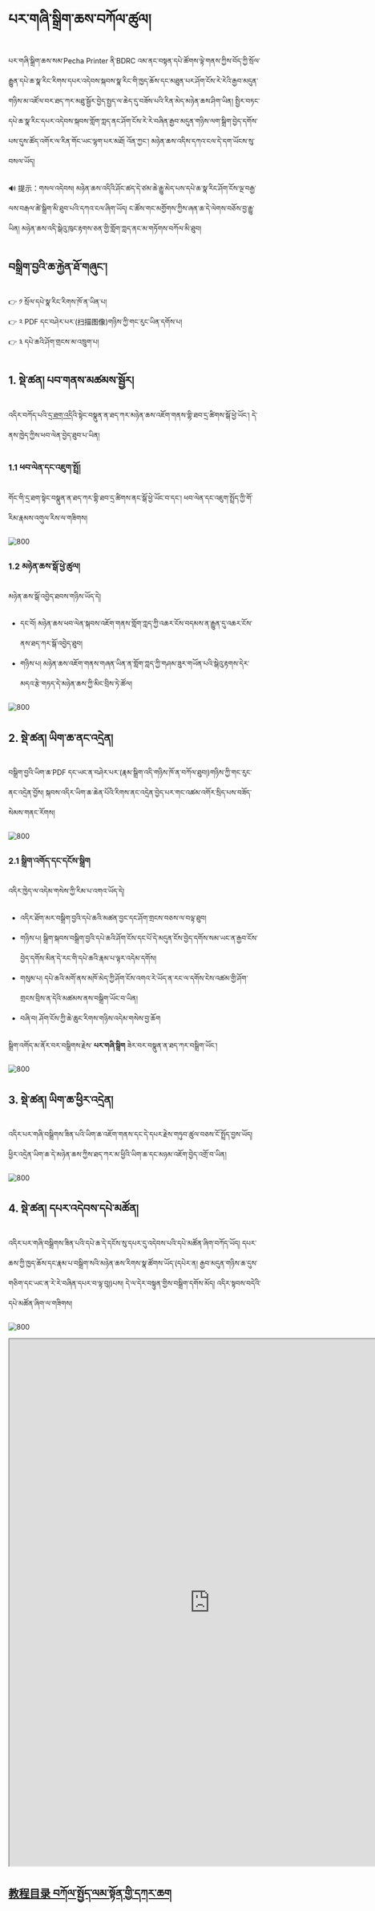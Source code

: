 # པར་གཞི་སྒྲིག་ཆས་བཀོལ་ཚུལ།

པར་གཞི་སྒྲིག་ཆས་སམ་Pecha Printer ནི་BDRC འམ་ནང་བསྟན་དཔེ་ཚོགས་ལྟེ་གནས་ཀྱིས་བོད་ཀྱི་སྲོལ་རྒྱུན་དཔེ་ཆ་སྣ་རིང་རིགས་དཔར་འདེབས་སྐབས་སྣ་རིང་གི་ཁྱད་ཆོས་དང་མཐུན་པར་ཤོག་ངོས་རེ་རེའི་རྒྱབ་མདུན་གཉིས་མ་འཛོལ་བར་ཐད་ཀར་མཐུ་སྦྱོར་བྱེད་སྤྱད་ལ་ཆེད་དུ་བཟོས་པའི་རིན་མེད་མཉེན་ཆས་ཤིག་ཡིན། སྤྱིར་བཏང་དཔེ་ཆ་སྣ་རིང་དཔར་འདེབས་སྐབས་གློག་ཀླད་ནང་ཤོག་ངོས་རེ་རེ་བཞིན་རྒྱབ་མདུན་གཉིས་ལག་སྒྲིག་བྱེད་དགོས་པས་དུས་ཚོད་འགོར་ལ་རིན་གོང་ཡང་ལྷག་པར་མཐོ། འོན་ཀྱང་། མཉེན་ཆས་འདིས་དཀའ་ངལ་དེ་དག་ཡོངས་སུ་བསལ་ཡོད།

🔊 提示：གསལ་འདེབས། མཉེན་ཆས་འདིའི་ཤོང་ཚད་དེ་ཙམ་ཆེ་རྒྱུ་མེད་པས་དཔེ་ཆ་སྣ་རིང་ཤོག་ངོས་ལྔ་བརྒྱ་ལས་བརྒལ་ཚེ་སྒྲིག་མི་ཐུབ་པའི་དཀའ་ངལ་ཞིག་ཡོད། ང་ཚོས་གང་མགྱོགས་ཀྱིས་ཞན་ཆ་དེ་ལེགས་བཅོས་བྱ་རྒྱུ་ཡིན། མཉེན་ཆས་འདི་སྒེའུ་ཁུང་རྟགས་ཅན་གྱི་གློག་ཀླད་ནང་མ་གཏོགས་བཀོལ་མི་ཐུབ།

## བསྒྲིག་བྱའི་ཆ་རྐྱེན་ཐོ་གཞུང་།

👉 ༡ སྲོལ་དཔེ་སྣ་རིང་རིགས་ཁོ་ན་ཡིན་པ།  
👉 ༢ PDF དང་བཤེར་པར་(扫描图像)གཉིས་ཀྱི་གང་རུང་ཡིན་དགོས་པ།  
👉 ༣ དཔེ་ཆའི་ཤོག་གྲངས་མ་འཁྲུག་པ།

## 1. སྡེ་ཚན། པབ་གནས་མཚམས་སྦྱོར།

འདིར་བཀོད་པའི་[དྲ་ཐག་འདི](https://github.com/buda-base/pecha-printer/tree/c306838fb81008492c8ce4f2049baf2768707792#%E0%BD%94%E0%BD%A2%E0%BD%82%E0%BD%9E%E0%BD%B2%E0%BD%A6%E0%BE%92%E0%BE%B2%E0%BD%B2%E0%BD%82%E0%BD%86%E0%BD%A6-pecha-printer)འི་སྟེང་བསྣུན་ན་ཐད་ཀར་མཉེན་ཆས་འཇོག་གནས་གྷི་ཐབ་དྲ་ཚིགས་སྒོ་ཕྱེ་ཡོང་། དེ་ནས་ཁྱེད་ཀྱིས་ཕབ་ལེན་བྱེད་ཐུབ་པ་ཡིན།

### 1.1 ཕབ་ལེན་དང་འཇུག་སྤྲོ།

གོང་གི་དྲ་ཐག་སྟེང་བསྣུན་ན་ཐད་ཀར་གྷི་ཐབ་དྲ་ཚིགས་ནང་སྒོ་ཕྱེ་ཡོང་བ་དང་། ཕབ་ལེན་དང་འཇུག་སྤྲོད་ཀྱི་གོ་རིམ་རྣམས་འགུལ་རིས་ལ་གཟིགས།

![800](images/000001.gif)

### 1.2 མཉེན་ཆས་སྒོ་ཕྱེ་ཚུལ།

མཉེན་ཆས་སྒོ་འབྱེད་ཐབས་གཉིས་ཡོད་དེ། 
- དང་བོ། མཉེན་ཆས་ཕབ་ལེན་སྐབས་འཇོག་གནས་གློག་ཀླད་ཀྱི་འཆར་ངོས་བདམས་ན་རྒྱུན་དུ་འཆར་ངོས་ནས་ཐད་ཀར་སྒོ་འབྱེད་ཐུབ། 
- གཉིས་པ། མཉེན་ཆས་འཇོག་གནས་གཞན་ཡིན་ན་གློག་ཀླད་ཀྱི་གཤམ་ཟུར་གཡོན་པའི་སྒེའུ་རྟགས་དེར་མདའ་རྩེ་གཏད་དེ་མཉེན་ཆས་ཀྱི་མིང་བྲིས་ཏེ་ཚོལ།

![800](images/000002.gif)

## 2. སྡེ་ཚན། ཡིག་ཆ་ནང་འདྲེན།

བསྒྲིག་བྱའི་ཡིག་ཆ་PDF དང་ཡང་ན་བཤེར་པར་(རྣམ་སྒྲིག་འདི་གཉིས་ཁོ་ན་བཀོལ་ཐུབ།)གཉིས་ཀྱི་གང་རུང་ནང་འདྲེན་བྱོས། སྐབས་འདིར་ཡིག་ཆ་ཆེན་པོའི་རིགས་ནང་འདྲེན་བྱེད་པར་གང་འཚམ་འགོར་སྲིད་པས་བཟོད་སེམས་གནང་རོགས།

![800](images/000003.gif)

### 2.1 སྒྲིག་འགོད་དང་དངོས་སྒྲིག

འདིར་ཁྱེད་ལ་འདེམ་གསེས་ཀྱི་རིམ་པ་འགའ་ཡོད་དེ།
- འདིར་ཐོག་མར་བསྒྲིག་བྱའི་དཔེ་ཆའི་མཚན་བྱང་དང་ཤོག་གྲངས་བཅས་ལ་བལྟ་ཐུབ།  
- གཉིས་པ། སྒྲིག་སྐབས་བསྒྲིག་བྱའི་དཔེ་ཆའི་ཤོག་ངོས་དང་པོ་དེ་མདུན་ངོས་བྱེད་དགོས་སམ་ཡང་ན་རྒྱབ་ངོས་བྱེད་དགོས་མིན་དེ་རང་གི་དཔེ་ཆའི་རྣམ་པ་ལྟར་འདེམ་དགོས།  
- གསུམ་པ། དཔེ་ཆའི་མགོ་ནས་མཁོ་མེད་ཀྱི་ཤོག་ངོས་འགའ་རེ་ཡོད་ན་རང་ལ་དགོས་ངེས་འཚམ་གྱི་ཤོག་གྲངས་བྲིས་ན་དེའི་མཚམས་ནས་བསྒྲིག་ཡོང་བ་ཡིན།  
- བཞི་བ། ཤོག་ངོས་ཀྱི་ཆེ་ཆུང་རིགས་གཉིས་འདེམ་གསེས་བྱ་ཆོག  

སྒྲིག་འགོད་མ་ནོར་བར་བསྒྲིགས་རྗེས་ **པར་གཞི་སྒྲིག** ཟེར་བར་བསྣུན་ན་ཐད་ཀར་བསྒྲིག་ཡོང་།

![800](images/000004.gif)

## 3. སྡེ་ཚན། ཡིག་ཆ་ཕྱིར་འདྲེན། 

འདིར་པར་གཞི་བསྒྲིགས་ཟིན་པའི་ཡིག་ཆ་འཇོག་གནས་དང་དེ་དཔར་རྗེས་གཏུབ་ཚུལ་བཅས་ངོ་སྤྲོད་བྱས་ཡོད། ཕྱིར་འདྲེན་ཡིག་ཆ་དེ་མཉེན་ཆས་ཀྱིས་ཐད་ཀར་མ་ཕྱིའི་ཡིག་ཆ་དང་མཉམ་འཇོག་བྱེད་འགྲོ་བ་ཡིན། 

![800](images/000005.gif)

## 4. སྡེ་ཚན། དཔར་འདེབས་དཔེ་མཚོན།

འདིར་པར་གཞི་བསྒྲིགས་ཟིན་པའི་དཔེ་ཆ་དེ་དངོས་སུ་དཔར་དུ་འདེབས་པའི་དཔེ་མཚོན་ཞིག་བཀོད་ཡོད། དཔར་ཆས་ཀྱི་ཁྱད་ཆོས་དང་རྣམ་པ་བསྒྲིག་སའི་མཉེན་ཆས་རིགས་སྣ་ཚོགས་ཡོད་(དཔེར་ན། རྒྱབ་མདུན་གཉིས་ཆ་དུས་གཅིག་དང་ཡང་ན་རེ་རེ་བཞིན་དཔར་བ་ལྟ་བུ།)པས། དེ་ལ་དེར་བསྟུན་གྱིས་བསྒྲིག་དགོས་མོད། འདིར་སྟབས་བདེའི་དཔེ་མཚོན་ཞིག་ལ་གཟིགས། 

![800](images/000006.gif)

<p class="hide top"><iframe src="https://shimowendang.com/forms/cytvT6t9G9DhKHRJ/fill?channel=1" style="height:1050px;width:800px;"></iframe></p>

##  [教程目录 བཀོལ་སྤྱོད་ལམ་སྟོན་གྱི་དཀར་ཆག](https://github.com/buda-base/budax)